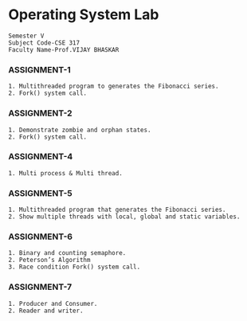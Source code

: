 # Operating System Lab
    Semester V
    Subject Code-CSE 317
    Faculty Name-Prof.VIJAY BHASKAR

### ASSIGNMENT-1
    1. Multithreaded program to generates the Fibonacci series.
    2. Fork() system call.
### ASSIGNMENT-2
    1. Demonstrate zombie and orphan states.
    2. Fork() system call.
### ASSIGNMENT-4
    1. Multi process & Multi thread.
### ASSIGNMENT-5
    1. Multithreaded program that generates the Fibonacci series.
    2. Show multiple threads with local, global and static variables. 
### ASSIGNMENT-6
    1. Binary and counting semaphore.
    2. Peterson’s Algorithm 
    3. Race condition Fork() system call.
### ASSIGNMENT-7
    1. Producer and Consumer.
    2. Reader and writer.
